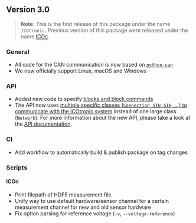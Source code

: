 ## Version 3.0

> **Note:** This is the first release of this package under the name `ICOtronic`. Previous version of this package were released under the name [ICOc](https://pypi.org/project/icoc).

### General

- All code for the CAN communication is now based on [`python-can`](https://python-can.readthedocs.io)
- We now officially support Linux, macOS and Windows

### API

- Added new code to specify [blocks and block commands](https://mytoolit.github.io/Documentation/#blocks)
- The API now uses [multiple specific classes (`Connection`, `STU`, `STH`, …) to communicate with the ICOtronic system](https://github.com/MyTooliT/ICOtronic/issues/13) instead of one large class (`Network`). For more information about the new API, please take a look at the [API documentation](https://icotronic.readthedocs.io/en/stable/).

### CI

- Add workflow to automatically build & publish package on tag changes

### Scripts

#### ICOn

- Print filepath of HDF5 measurement file
- Unify way to use default hardware/sensor channel for a certain measurement channel for new and old sensor hardware
- Fix option parsing for reference voltage (`-v`, `--voltage-reference`)
